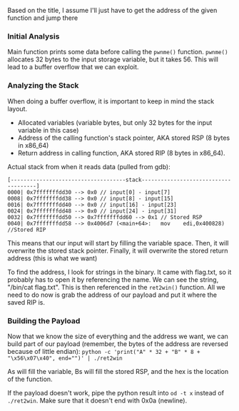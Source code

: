 Based on the title, I assume I'll just have to get the address of the given function and jump there

### Initial Analysis

Main function prints some data before calling the `pwnme()` function. `pwnme()` allocates 32 bytes to the input storage variable, but it takes 56. This will lead to a buffer overflow that we can exploit.

### Analyzing the Stack

When doing a buffer overflow, it is important to keep in mind the stack layout.
- Allocated variables (variable bytes, but only 32 bytes for the input variable in this case)
- Address of the calling function's stack pointer, AKA stored RSP (8 bytes in x86_64)
- Return address in calling function, AKA stored RIP (8 bytes in x86_64).

Actual stack from when it reads data (pulled from gdb):
```
[------------------------------------stack-------------------------------------]
0000| 0x7fffffffdd30 --> 0x0 // input[0] - input[7]
0008| 0x7fffffffdd38 --> 0x0 // input[8] - input[15]
0016| 0x7fffffffdd40 --> 0x0 // input[16] - input[23]
0024| 0x7fffffffdd48 --> 0x0 // input[24] - input[31]
0032| 0x7fffffffdd50 --> 0x7fffffffdd60 --> 0x1 // Stored RSP
0040| 0x7fffffffdd58 --> 0x4006d7 (<main+64>:	mov    edi,0x400828) //Stored RIP
```

This means that our input will start by filling the variable space. Then, it will overwrite the stored stack pointer. Finally, it will overwrite the stored return address (this is what we want)

To find the address, I look for strings in the binary. It came with flag.txt, so it probably has to open it by referencing the name. We can see the string, "/bin/cat flag.txt". This is then referenced in the `ret2win()` function. All we need to do now is grab the address of our payload and put it where the saved RIP is.

### Building the Payload

Now that we know the size of everything and the address we want, we can build part of our payload (remember, the bytes of the address are reversed because of little endian):
`python -c 'print("A" * 32 + "B" * 8 + "\x56\x07\x40", end="")' | ./ret2win`

As will fill the variable, Bs will fill the stored RSP, and the hex is the location of the function.

If the payload doesn't work, pipe the python result into `od -t x` instead of `./ret2win`. Make sure that it doesn't end with 0x0a (newline).

